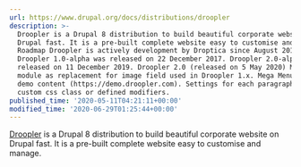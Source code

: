 ```yaml
---
url: https://www.drupal.org/docs/distributions/droopler
description: >-
  Droopler is a Drupal 8 distribution to build beautiful corporate website on
  Drupal fast. It is a pre-built complete website easy to customise and manage.
  Roadmap Droopler is actively development by Droptica since August 2017.
  Droopler 1.0-alpha was released on 22 December 2017. Droopler 2.0-alpha was
  released on 11 December 2019. Droopler 2.0 (released on 5 May 2020) Media
  module as replacement for image field used in Droopler 1.x. Mega Menu. New
  demo content (https://demo.droopler.com). Settings for each paragraph, like
  custom css class or defined modifiers.
published_time: '2020-05-11T04:21:11+00:00'
modified_time: '2020-06-29T01:25:44+00:00'
---
```

[Droopler](https://www.drupal.org/project/droopler) is a Drupal 8 distribution to build beautiful corporate website on Drupal fast. It is a pre-built complete website easy to customise and manage.